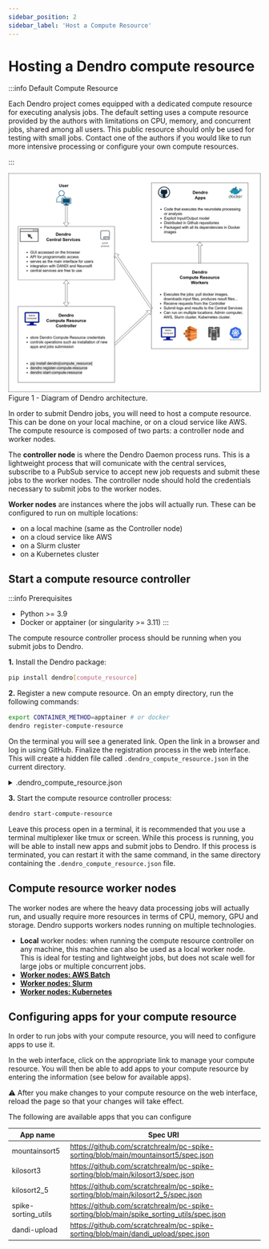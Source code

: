 ```yaml
---
sidebar_position: 2
sidebar_label: 'Host a Compute Resource'
---
```


# Hosting a Dendro compute resource

:::info Default Compute Resource

Each Dendro project comes equipped with a dedicated compute resource for executing analysis jobs. The default setting uses a compute resource provided by the authors with limitations on CPU, memory, and concurrent jobs, shared among all users. This public resource should only be used for testing with small jobs. Contact one of the authors if you would like to run more intensive processing or configure your own compute resources.

:::


![dendro diagram](/img/dendro-diagram.png)
Figure 1 - Diagram of Dendro architecture.

In order to submit Dendro jobs, you will need to host a compute resource. This can be done on your local machine, or on a cloud service like AWS. The compute resource is composed of two parts: a controller node and worker nodes.

The **controller node** is where the Dendro Daemon process runs. This is a lightweight process that will comunicate with the central services, subscribe to a PubSub service to accept new job requests and submit these jobs to the worker nodes. The controller node should hold the credentials necessary to submit jobs to the worker nodes.

**Worker nodes** are instances where the jobs will actually run. These can be configured to run on multiple locations:
- on a local machine (same as the Controller node)
- on a cloud service like AWS
- on a Slurm cluster
- on a Kubernetes cluster


## Start a compute resource controller

:::info Prerequisites

* Python >= 3.9
* Docker or apptainer (or singularity >= 3.11)
:::

The compute resource controller process should be running when you submit jobs to Dendro.

**1.** Install the Dendro package:

```bash
pip install dendro[compute_resource]
```

**2.** Register a new compute resource. On an empty directory, run the following commands:

```bash
export CONTAINER_METHOD=apptainer # or docker
dendro register-compute-resource
```

On the terminal you will see a generated link. Open the link in a browser and log in using GitHub. Finalize the registration process in the web interface. This will create a hidden file called `.dendro_compute_resource.json` in the current directory.

<details>
  <summary>.dendro_compute_resource.json</summary>
  <div>
  The controller node configuration file is generated by the `dendro register-compute-resource` command. It contains the following information (example):
    </div>

```json
AVAILABLE_JOB_RUN_METHODS: local
COMPUTE_RESOURCE_ID: xxxxxxxxxxxxxxxxxxxxxxxxxx
COMPUTE_RESOURCE_PRIVATE_KEY: xxxxxxxxxxxxxxxxxxxxx
CONTAINER_METHOD: docker
DEFAULT_JOB_RUN_METHOD: local
```
</details>


**3.** Start the compute resource controller process:

```bash
dendro start-compute-resource
```

Leave this process open in a terminal, it is recommended that you use a terminal multiplexer like tmux or screen. While this process is running, you will be able to install new apps and submit jobs to Dendro. If this process is terminated, you can restart it with the same command, in the same directory containing the `.dendro_compute_resource.json` file.


## Compute resource worker nodes
The worker nodes are where the heavy data processing jobs will actually run, and usually require more resources in terms of CPU, memory, GPU and storage. Dendro supports workers nodes running on multiple technologies.


- **Local** worker nodes: when running the compute resource controller on any machine, this machine can also be used as a local worker node. This is ideal for testing and lightweight jobs, but does not scale well for large jobs or multiple concurrent jobs.
- [**Worker nodes: AWS Batch**](./worker_aws_batch.md)
- [**Worker nodes: Slurm**](./worker_slurm.md)
- [**Worker nodes: Kubernetes**](./worker_kubernetes.md)


## Configuring apps for your compute resource

In order to run jobs with your compute resource, you will need to configure apps to use it.

In the web interface, click on the appropriate link to manage your compute resource. You will then be able to add apps to your compute resource by entering the information (see below for available apps).

:warning: After you make changes to your compute resource on the web interface, reload the page so that your changes will take effect.

The following are available apps that you can configure

| App name | Spec URI |
| -------- | --------------- |
| mountainsort5 | https://github.com/scratchrealm/pc-spike-sorting/blob/main/mountainsort5/spec.json |
| kilosort3 | https://github.com/scratchrealm/pc-spike-sorting/blob/main/kilosort3/spec.json |
| kilosort2_5 | https://github.com/scratchrealm/pc-spike-sorting/blob/main/kilosort2_5/spec.json |
| spike-sorting_utils | https://github.com/scratchrealm/pc-spike-sorting/blob/main/spike_sorting_utils/spec.json |
| dandi-upload | https://github.com/scratchrealm/pc-spike-sorting/blob/main/dandi_upload/spec.json |
